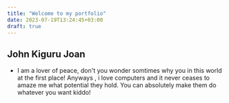```yaml
---
title: "Welcome to my portfolio"
date: 2023-07-19T13:24:45+03:00
draft: true
---
```


## John Kiguru Joan
- I am a lover of peace, don't you wonder somtimes why you in this world at the first place! Anyways , i love computers and it never ceases to amaze me what potential they hold. You can absolutely make them do whatever you want kiddo!

